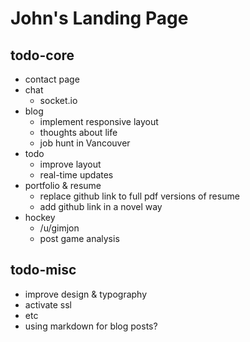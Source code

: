 # John's Landing Page

## todo-core

- contact page
- chat
  - socket.io
- blog
  - implement responsive layout
  - thoughts about life
  - job hunt in Vancouver
- todo
  - improve layout
  - real-time updates
- portfolio & resume
  - replace github link to full pdf versions of resume
  - add github link in a novel way
- hockey
  - /u/gimjon
  - post game analysis

## todo-misc

- improve design & typography
- activate ssl
- etc
- using markdown for blog posts?
